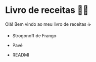 # Livro de receitas :woman_cook:

Olá! Bem vindo ao meu livro de receitas :coffee:

- Strogonoff de Frango

- Pavê
- READMI



  
